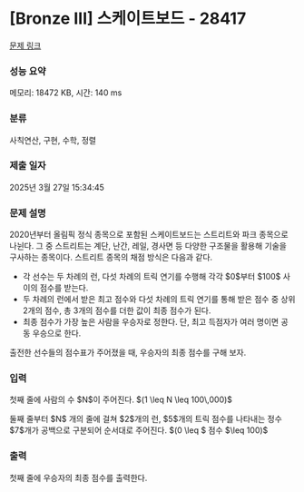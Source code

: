 # [Bronze III] 스케이트보드 - 28417 

[문제 링크](https://www.acmicpc.net/problem/28417) 

### 성능 요약

메모리: 18472 KB, 시간: 140 ms

### 분류

사칙연산, 구현, 수학, 정렬

### 제출 일자

2025년 3월 27일 15:34:45

### 문제 설명

<p>2020년부터 올림픽 정식 종목으로 포함된 스케이트보드는 스트리트와 파크 종목으로 나뉜다. 그 중 스트리트는 계단, 난간, 레일, 경사면 등 다양한 구조물을 활용해 기술을 구사하는 종목이다. 스트리트 종목의 채점 방식은 다음과 같다.</p>

<ul>
	<li>각 선수는 두 차례의 런, 다섯 차례의 트릭 연기를 수행해 각각 $0$부터 $100$ 사이의 점수를 받는다.</li>
	<li>두 차례의 런에서 받은 최고 점수와 다섯 차례의 트릭 연기를 통해 받은 점수 중 상위 2개의 점수, 총 3개의 점수를 더한 값이 최종 점수가 된다.</li>
	<li>최종 점수가 가장 높은 사람을 우승자로 정한다. 단, 최고 득점자가 여러 명이면 공동 우승으로 한다.</li>
</ul>

<p>출전한 선수들의 점수표가 주어졌을 때, 우승자의 최종 점수를 구해 보자.</p>

### 입력 

 <p>첫째 줄에 사람의 수 $N$이 주어진다. $(1 \leq N \leq 100\,000)$</p>

<p>둘째 줄부터 $N$ 개의 줄에 걸쳐 $2$개의 런, $5$개의 트릭 점수를 나타내는 정수 $7$개가 공백으로 구분되어 순서대로 주어진다. $(0 \leq $ 점수 $\leq 100)$</p>

### 출력 

 <p>첫째 줄에 우승자의 최종 점수를 출력한다.</p>

